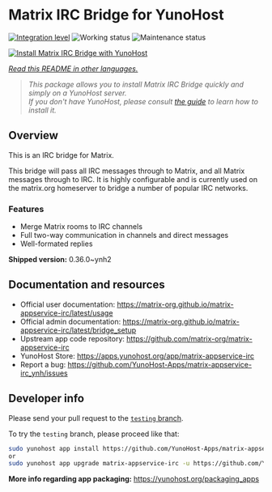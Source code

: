 <!--
N.B.: This README was automatically generated by <https://github.com/YunoHost/apps/tree/master/tools/readme_generator>
It shall NOT be edited by hand.
-->

# Matrix IRC Bridge for YunoHost

[![Integration level](https://dash.yunohost.org/integration/matrix-appservice-irc.svg)](https://dash.yunohost.org/appci/app/matrix-appservice-irc) ![Working status](https://ci-apps.yunohost.org/ci/badges/matrix-appservice-irc.status.svg) ![Maintenance status](https://ci-apps.yunohost.org/ci/badges/matrix-appservice-irc.maintain.svg)

[![Install Matrix IRC Bridge with YunoHost](https://install-app.yunohost.org/install-with-yunohost.svg)](https://install-app.yunohost.org/?app=matrix-appservice-irc)

*[Read this README in other languages.](./ALL_README.md)*

> *This package allows you to install Matrix IRC Bridge quickly and simply on a YunoHost server.*  
> *If you don't have YunoHost, please consult [the guide](https://yunohost.org/install) to learn how to install it.*

## Overview

This is an IRC bridge for Matrix. 

This bridge will pass all IRC messages through to Matrix, and all Matrix messages through to IRC.
It is highly configurable and is currently used on the matrix.org homeserver to bridge a number of popular IRC networks.

### Features

- Merge Matrix rooms to IRC channels
- Full two-way communication in channels and direct messages
- Well-formated replies


**Shipped version:** 0.36.0~ynh2
## Documentation and resources

- Official user documentation: <https://matrix-org.github.io/matrix-appservice-irc/latest/usage>
- Official admin documentation: <https://matrix-org.github.io/matrix-appservice-irc/latest/bridge_setup>
- Upstream app code repository: <https://github.com/matrix-org/matrix-appservice-irc>
- YunoHost Store: <https://apps.yunohost.org/app/matrix-appservice-irc>
- Report a bug: <https://github.com/YunoHost-Apps/matrix-appservice-irc_ynh/issues>

## Developer info

Please send your pull request to the [`testing` branch](https://github.com/YunoHost-Apps/matrix-appservice-irc_ynh/tree/testing).

To try the `testing` branch, please proceed like that:

```bash
sudo yunohost app install https://github.com/YunoHost-Apps/matrix-appservice-irc_ynh/tree/testing --debug
or
sudo yunohost app upgrade matrix-appservice-irc -u https://github.com/YunoHost-Apps/matrix-appservice-irc_ynh/tree/testing --debug
```

**More info regarding app packaging:** <https://yunohost.org/packaging_apps>
